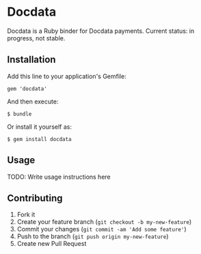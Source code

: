 # Docdata

Docdata is a Ruby binder for Docdata payments. Current status: in progress, not stable.

## Installation

Add this line to your application's Gemfile:

    gem 'docdata'

And then execute:

    $ bundle

Or install it yourself as:

    $ gem install docdata

## Usage

TODO: Write usage instructions here

## Contributing

1. Fork it
2. Create your feature branch (`git checkout -b my-new-feature`)
3. Commit your changes (`git commit -am 'Add some feature'`)
4. Push to the branch (`git push origin my-new-feature`)
5. Create new Pull Request
